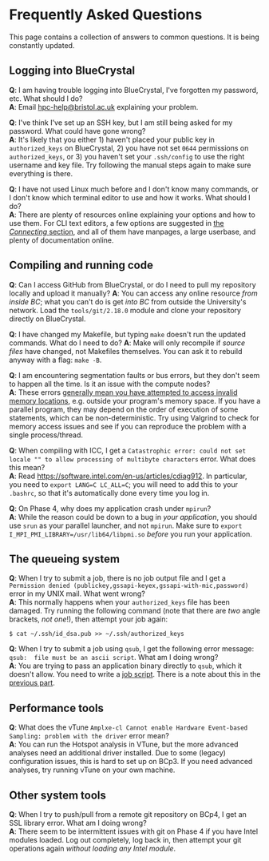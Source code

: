 Frequently Asked Questions
==========================

This page contains a collection of answers to common questions.
It is being constantly updated.

## Logging into BlueCrystal

**Q**: I am having trouble logging into BlueCrystal, I've forgotten my password, etc. What should I do? <br />
**A**: Email <hpc-help@bristol.ac.uk> explaining your problem.

**Q**: I've think I've set up an SSH key, but I am still being asked for my password. What could have gone wrong? <br />
**A**: It's likely that you either 1) haven't placed your public key in `authorized_keys` on BlueCrystal, 2) you have not set `0644` permissions on `authorized_keys`, or 3) you haven't set your `.ssh/config` to use the right username and key file. Try following the manual steps again to make sure everything is there.

**Q**: I have not used Linux much before and I don't know many commands, or I don't know which terminal editor to use and how it works. What should I do? <br />
**A**: There are plenty of resources online explaining your options and how to use them. For CLI text editors, a few options are suggested in [the _Connecting_ section](1_Connecting_to_BlueCrystal#editing-files-remotely), and all of them have manpages, a large userbase, and plenty of documentation online.

## Compiling and running code

**Q**: Can I access GitHub from BlueCrystal, or do I need to pull my repository locally and upload it manually?
**A**: You can access any online resource _from inside BC_; what you can't do is get _into BC_ from outside the University's network. Load the `tools/git/2.18.0` module and clone your repository directly on BlueCrystal.

**Q**: I have changed my Makefile, but typing `make` doesn't run the updated commands. What do I need to do?
**A**: Make will only recompile if _source files_ have changed, not Makefiles themselves. You can ask it to rebuild anyway with a flag: `make -B`.

**Q**: I am encountering segmentation faults or bus errors, but they don't seem to happen all the time. Is it an issue with the compute nodes? <br />
**A**: These errors [generally mean you have attempted to access invalid memory locations](https://stackoverflow.com/questions/212466/what-is-a-bus-error), e.g. outside your program's memory space. If you have a parallel program, they may depend on the order of execution of some statements, which can be non-deterministic. Try using Valgrind to check for memory access issues and see if you can reproduce the problem with a single process/thread.

**Q**: When compiling with ICC, I get a `Catastrophic error: could not set locale "" to allow processing of multibyte characters` error. What does this mean? <br />
**A**: Read <https://software.intel.com/en-us/articles/cdiag912>. In particular, you need to `export LANG=C LC_ALL=C`; you will need to add this to your `.bashrc`, so that it's automatically done every time you log in.

**Q**: On Phase 4, why does my application crash under `mpirun`? <br />
**A**: While the reason could be down to a bug in _your application_, you should use `srun` as your parallel launcher, and not `mpirun`. Make sure to `export I_MPI_PMI_LIBRARY=/usr/lib64/libpmi.so` _before_ you run your application.

## The queueing system

**Q**: When I try to submit a job, there is no job output file and I get a `Permission denied (publickey,gssapi-keyex,gssapi-with-mic,password)` error in my UNIX mail. What went wrong? <br />
**A**: This normally happens when your `authorized_keys` file has been damaged. Try running the following command (note that there are _two_ angle brackets, _not one_!), then attempt your job again:
```
$ cat ~/.ssh/id_dsa.pub >> ~/.ssh/authorized_keys
```

**Q**: When I try to submit a job using `qsub`, I get the following error message: `qsub:  file must be an ascii script`. What am I doing wrong? <br />
**A**: You are trying to pass an application binary directly to `qsub`, which it doesn't allow. You need to write a [job script](3_Queueing_Systems.md#job-files). There is a note about this in the [previous part](3_Queueing_Systems.md#submitting-jobs).

## Performance tools

**Q**: What does the vTune `Amplxe-cl Cannot enable Hardware Event-based Sampling: problem with the driver` error mean? <br />
**A**: You can run the Hotspot analysis in VTune, but the more advanced analyses need an additional driver installed. Due to some (legacy) configuration issues, this is hard to set up on BCp3. If you need advanced analyses, try running vTune on your own machine.

## Other system tools

**Q**: When I try to push/pull from a remote git repository on BCp4, I get an SSL library error. What am I doing wrong? <br />
**A**: There seem to be intermittent issues with git on Phase 4 if you have Intel modules loaded. Log out completely, log back in, then attempt your git operations again _without loading any Intel module_.

<!-- Template
**Q**: <br />
**A**:
-->


